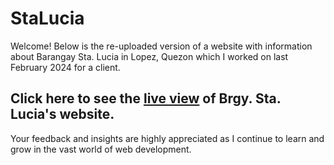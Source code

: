 # StaLucia

Welcome! Below is the re-uploaded version of a website with information about Barangay Sta. Lucia in Lopez, Quezon which I worked on last February 2024 for a client.

## Click here to see the [live view](https://jrstendencia.github.io/StaLucia/) of Brgy. Sta. Lucia's website.

Your feedback and insights are highly appreciated as I continue to learn and grow in the vast world of web development. 
